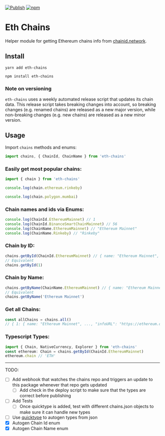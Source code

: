 [![Publish](https://github.com/taylorjdawson/eth-chains/actions/workflows/publish-release.yml/badge.svg)](https://github.com/taylorjdawson/eth-chains/actions/workflows/publish-release.yml) [![npm](https://img.shields.io/npm/v/eth-chains?logoColor=blue)](https://www.npmjs.com/package/eth-chains)

# Eth Chains

Helper module for getting Ethereum chains info from [chainid.network](https://chainid.network/).

## Install

```
yarn add eth-chains
```

```
npm install eth-chains
```

### Note on versioning

`eth-chains` uses a weekly automated release script that updates its chain data. This release script takes breaking changes into account, so breaking changes (e.g. renamed chains) are released as a new major version, while non-breaking changes (e.g. new chains) are released as a new minor version.

## Usage

Import `chains` methods and enums:

```ts
import chains, { ChainId, ChainName } from 'eth-chains'
```

### Easily get most popular chains:

```ts
import { chain } from 'eth-chains'

console.log(chain.ethereum.rinkeby)

console.log(chain.polygon.mumbai)
```

### Chain names and ids via Enums:

```ts
console.log(ChainId.EthereumMainnet) // 1
console.log(ChainId.BinanceSmartChainMainnet) // 56
console.log(ChainName.EthereumMainnet) // "Ethereum Mainnet"
console.log(ChainName.Rinkeby) // "Rinkeby"
```

### Chain by ID:

```ts
chains.getById(ChainId.EthereumMainnet) // { name: "Ethereum Mainnet", ..., "infoURL": "https://ethereum.org" }
// Equivalent
chains.getById(1)
```

### Chain by Name:

```ts
chains.getByName(ChainName.EthereumMainnet) // { name: "Ethereum Mainnet", ..., "infoURL": "https://ethereum.org" }
// Equivalent
chains.getByName('Ethereum Mainnet')
```

### Get all Chains:

```ts
const allChains = chains.all()
// { 1: { name: "Ethereum Mainnet", ..., "infoURL": "https://ethereum.org" }, 2: {...}}
```

### Typescript Types:

```ts
import { Chain, NativeCurrency, Explorer } from 'eth-chains'
const ethereum: Chain = chains.getById(ChainId.EthereumMainnet)
ethereum.chain // 'ETH'
```

---

TODO:

- [ ] Add webhook that watches the chains repo and triggers an update to this package whenever that repo gets updated
  - [ ] Add check in the deploy script to make sure that the types are correct before publishing
- [ ] Add Tests
  - [ ] Once quicktype is added, test with different chains.json objects to make sure it can handle new types
- [ ] Use [quicktype](https://github.com/quicktype/quicktype) to autogen types from json
- [x] Autogen Chain Id enum
- [x] Autogen Chain Name enum
